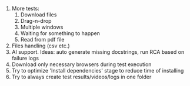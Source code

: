 1. More tests:
   1. Download files
   2. Drag-n-drop
   3. Multiple windows
   4. Waiting for something to happen
   5. Read from pdf file
2. Files handling (csv etc.)
3. AI support. Ideas: auto generate missing docstrings, run RCA based on failure logs
4. Download only necessary browsers during test execution
5. Try to optimize 'Install dependencies' stage to reduce time of installing
6. Try to always create test results/videos/logs in one folder
